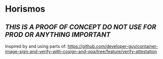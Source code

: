 # Horismos

## *THIS IS A PROOF OF CONCEPT DO NOT USE FOR PROD OR ANYTHING IMPORTANT*

Inspired by and using parts of: https://github.com/developer-guy/container-image-sign-and-verify-with-cosign-and-opa/tree/feature/verify-attestation
